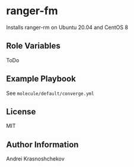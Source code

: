 # ranger-fm

Installs ranger-rm on Ubuntu 20.04 and CentOS 8

## Role Variables

ToDo

## Example Playbook

See `molecule/default/converge.yml`

## License

MIT

## Author Information

Andrei Krasnoshchekov
